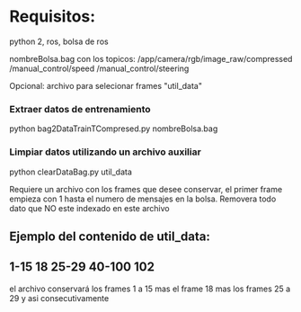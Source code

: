 # Requisitos:
python 2, ros, bolsa de ros

nombreBolsa.bag con los topicos:
	/app/camera/rgb/image_raw/compressed
	/manual_control/speed
	/manual_control/steering

Opcional: archivo para selecionar frames "util_data"

### Extraer datos de entrenamiento
python bag2DataTrainTCompresed.py nombreBolsa.bag

### Limpiar datos utilizando un archivo auxiliar
python clearDataBag.py util_data

Requiere un archivo con los frames que desee conservar,
el primer frame empieza con 1 hasta el numero de mensajes en la bolsa.
Removera todo dato que NO este indexado en este archivo 

Ejemplo del contenido de util_data:
-------------------------
1-15
18
25-29
40-100
102
-------------------------

el archivo conservará los frames
1 a 15
mas el frame 18
mas los frames 25 a 29
y asi consecutivamente


